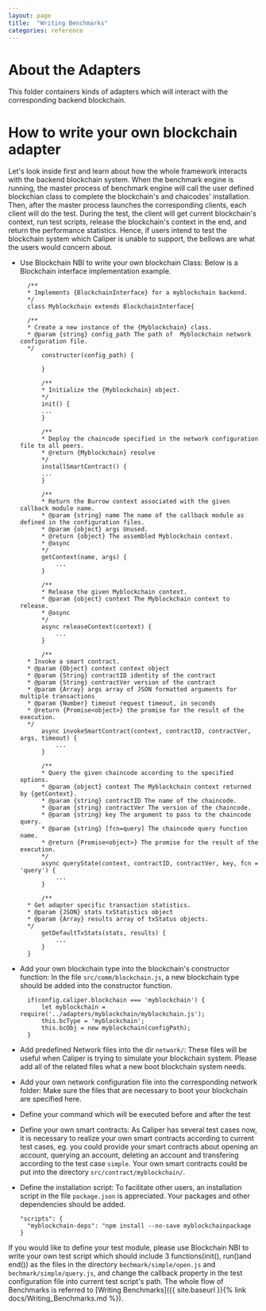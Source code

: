 ```yaml
---
layout: page
title:  "Writing Benchmarks"
categories: reference
---
```

# About the Adapters
This folder containers kinds of adapters which will interact with the corresponding backend blockchain.

# How to write your own blockchain adapter
Let's look inside first and learn about how the whole framework interacts with the backend blockchain system.
When the benchmark engine is running, the master process of benchmark engine will call the user defined blockchian class to complete the blockchain's and chaicodes' installation. Then, after the master process launches the corresponding clients, each client will do the test. During the test, the client will get current blockchain's context, run test scripts, release the blockchain's context in the end, and return the performance statistics. Hence, if users intend to test the blockchain system which Caliper is unable to support, the bellows are what the users would concern about.

* Use Blockchain NBI to write your own blockchain Class: Below is a Blockchain interface implementation example. 
  ```
    /**
    * Implements {BlockchainInterface} for a myblockchain backend.
    */
    class Myblockchain extends BlockchainInterface{

    /**
    * Create a new instance of the {Myblockchain} class.
    * @param {string} config_path The path of  Myblockchain network configuration file.
    */
        constructor(config_path) {

        }

        /**
        * Initialize the {Myblockchain} object.
        */
        init() {
        ...
        }

        /**
        * Deploy the chaincode specified in the network configuration file to all peers.
        * @return {Myblockchain} resolve
        */
        installSmartContract() {
        ...
        }

        /**
        * Return the Burrow context associated with the given callback module name.
        * @param {string} name The name of the callback module as defined in the configuration files.
        * @param {object} args Unused.
        * @return {object} The assembled Myblockchain context.
        * @async
        */
        getContext(name, args) {
            ...
        }

        /**
        * Release the given Myblockchain context.
        * @param {object} context The Myblockchain context to release.
        * @async
        */
        async releaseContext(context) {
            ...
        }

        /**
    * Invoke a smart contract.
    * @param {Object} context context object
    * @param {String} contractID identity of the contract
    * @param {String} contractVer version of the contract
    * @param {Array} args array of JSON formatted arguments for multiple transactions
    * @param {Number} timeout request timeout, in seconds
    * @return {Promise<object>} the promise for the result of the execution.
    */
        async invokeSmartContract(context, contractID, contractVer, args, timeout) {
            ...
        }

        /**
        * Query the given chaincode according to the specified options.
        * @param {object} context The Myblockchain context returned by {getContext}.
        * @param {string} contractID The name of the chaincode.
        * @param {string} contractVer The version of the chaincode.
        * @param {string} key The argument to pass to the chaincode query.
        * @param {string} [fcn=query] The chaincode query function name.
        * @return {Promise<object>} The promise for the result of the execution.
        */
        async queryState(context, contractID, contractVer, key, fcn = 'query') {
            ...
        }

        /**
    * Get adapter specific transaction statistics.
    * @param {JSON} stats txStatistics object
    * @param {Array} results array of txStatus objects.
    */
        getDefaultTxStats(stats, results) {
            ...
        }
    }
  ```

* Add your own blockchain type into the blockchain's constructor function: In the file `src/comm/blockchain.js`, a new blockchain type should be added into the constructor function.
  ```
    if(config.caliper.blockchain === 'myblockchain') {
        let myblockchain = require('../adapters/myblockchain/myblockchain.js');
        this.bcType = 'myblockchain';
        this.bcObj = new myblockchain(configPath);
    }
  ```
* Add predefined Network files into the dir `network/`:  These files will be useful when Caliper is trying to simulate your blockchain system. Please add all of the related files what a new boot blockchain system needs.
* Add your own network configuration file into the corresponding network folder: Make sure the files that are necessary to boot your blockchain are specified here.
* Define your command which will be executed before and after the test
* Define your own smart contracts: As Caliper has several test cases now, it is necessary to realize your own smart contracts according to current test cases, eg. you could provide your smart contracts about opening an account, querying an account, deleting an account and transfering according to the test case `simple`. Your own smart contracts could be put into the directory `src/contract/myblockchain/`.
* Define the installation script: To facilitate other users, an installation script in the file `package.json` is appreciated. Your packages and  other dependencies should be added.
  ```
  "scripts": {
    "myblockchain-deps": "npm install --no-save myblockchainpackage
  }
  ```

If you would like to define your test module, please use Blockchain NBI to write your own test script which should include 3 functions(init(), run()and end()) as the files in the directory `bechmark/simple/open.js` and  `bechmark/simple/query.js`, and change the callback property in the test configuration file into current test script's path. The whole flow of Benchmarks is referred to  [Writing Benchmarks]({{ site.baseurl }}{% link docs/Writing_Benchmarks.md %}).
